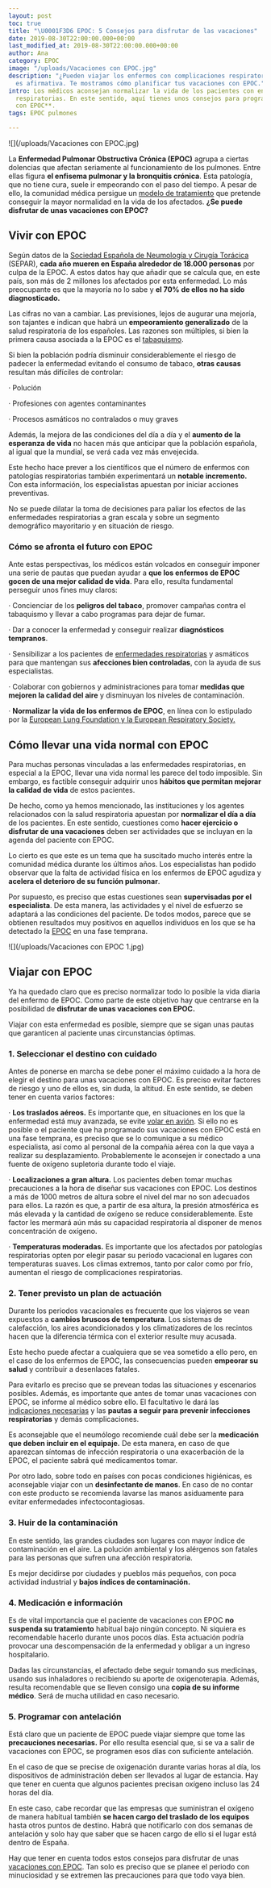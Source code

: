 ```yaml
---
layout: post
toc: true
title: "\U0001F3D6️ EPOC: 5 Consejos para disfrutar de las vacaciones"
date: 2019-08-30T22:00:00.000+00:00
last_modified_at: 2019-08-30T22:00:00.000+00:00
author: Ana
category: EPOC
image: "/uploads/Vacaciones con EPOC.jpg"
description: "¿Pueden viajar los enfermos con complicaciones respiratorias? La respuesta
  es afirmativa. Te mostramos cómo planificar tus vacaciones con EPOC."
intro: Los médicos aconsejan normalizar la vida de los pacientes con enfermedades
  respiratorias. En este sentido, aquí tienes unos consejos para programar tus **vacaciones
  con EPOC**.
tags: EPOC pulmones

---
```

![](/uploads/Vacaciones con EPOC.jpg)

La **Enfermedad Pulmonar Obstructiva Crónica (EPOC)** agrupa a ciertas dolencias que afectan seriamente al funcionamiento de los pulmones. Entre ellas figura **el enfisema pulmonar y la bronquitis crónica**. Esta patología, que no tiene cura, suele ir empeorando con el paso del tiempo. A pesar de ello, la comunidad médica persigue un [modelo de tratamiento](https://issuu.com/separ/docs/guia_gesepoc_2017) que pretende conseguir la mayor normalidad en la vida de los afectados. **¿Se puede disfrutar de unas vacaciones con EPOC?**

## Vivir con EPOC

Según datos de la [Sociedad Española de Neumología y Cirugía Torácica](https://www.separ.es/?q=node/627) (SEPAR), **cada año mueren en España alrededor de 18.000 personas** por culpa de la EPOC. A estos datos hay que añadir que se calcula que, en este país, son más de 2 millones los afectados por esta enfermedad. Lo más preocupante es que la mayoría no lo sabe y **el 70% de ellos no ha sido diagnosticado.**

Las cifras no van a cambiar. Las previsiones, lejos de augurar una mejoría, son tajantes e indican que habrá un **empeoramiento generalizado** de la salud respiratoria de los españoles. Las razones son múltiples, si bien la primera causa asociada a la EPOC es el [tabaquismo](https://www.kernpharma.com/es/blog/epoc-la-enfermedad-del-fumador).

Si bien la población podría disminuir considerablemente el riesgo de padecer la enfermedad evitando el consumo de tabaco, **otras causas** resultan más difíciles de controlar:

· Polución

· Profesiones con agentes contaminantes

· Procesos asmáticos no contralados o muy graves

Además, la mejora de las condiciones del día a día y el **aumento de la esperanza de vida** no hacen más que anticipar que la población española, al igual que la mundial, se verá cada vez más envejecida.

Este hecho hace prever a los científicos que el número de enfermos con patologías respiratorias también experimentará un **notable incremento.** Con esta información, los especialistas apuestan por iniciar acciones preventivas.

No se puede dilatar la toma de decisiones para paliar los efectos de las enfermedades respiratorias a gran escala y sobre un segmento demográfico mayoritario y en situación de riesgo.

### Cómo se afronta el futuro con EPOC

Ante estas perspectivas, los médicos están volcados en conseguir imponer una serie de pautas que puedan ayudar a **que los enfermos de EPOC gocen de una mejor calidad de vida**. Para ello, resulta fundamental perseguir unos fines muy claros:

· Concienciar de los **peligros del tabaco**, promover campañas contra el tabaquismo y llevar a cabo programas para dejar de fumar.

· Dar a conocer la enfermedad y conseguir realizar **diagnósticos tempranos**.

· Sensibilizar a los pacientes de [enfermedades respiratorias](https://zenseiapp.com/salud%20respiratoria/zensei-app-enfermedades-respiratorias/) y asmáticos para que mantengan sus **afecciones bien controladas**, con la ayuda de sus especialistas.

· Colaborar con gobiernos y administraciones para tomar **medidas que mejoren la calidad del aire** y disminuyan los niveles de contaminación.

· **Normalizar la vida de los enfermos de EPOC**, en línea con lo estipulado por la [European Lung Foundation y la European Respiratory Society.](https://www.europeanlung.org/assets/files/es/publications/well-with-copd-es.pdf)

## Cómo llevar una vida normal con EPOC

Para muchas personas vinculadas a las enfermedades respiratorias, en especial a la EPOC, llevar una vida normal les parece del todo imposible. Sin embargo, es factible conseguir adquirir unos **hábitos que permitan mejorar la calidad de vida** de estos pacientes.

De hecho, como ya hemos mencionado, las instituciones y los agentes relacionados con la salud respiratoria apuestan por **normalizar el día a día** de los pacientes. En este sentido, cuestiones como **hacer ejercicio o disfrutar de una vacaciones** deben ser actividades que se incluyan en la agenda del paciente con EPOC.

Lo cierto es que este es un tema que ha suscitado mucho interés entre la comunidad médica durante los últimos años. Los especialistas han podido observar que la falta de actividad física en los enfermos de EPOC agudiza y **acelera el deterioro de su función pulmonar**.

Por supuesto, es preciso que estas cuestiones sean **supervisadas por el especialista**. De esta manera, las actividades y el nivel de esfuerzo se adaptará a las condiciones del paciente. De todos modos, parece que se obtienen resultados muy positivos en aquellos individuos en los que se ha detectado la [EPOC](https://www.infobae.com/salud/2016/11/15/claves-para-entender-la-epoc-una-enfermedad-que-avanza-en-silencio/) en una fase temprana.

![](/uploads/Vacaciones con EPOC 1.jpg)

## Viajar con EPOC

Ya ha quedado claro que es preciso normalizar todo lo posible la vida diaria del enfermo de EPOC. Como parte de este objetivo hay que centrarse en la posibilidad de **disfrutar de unas vacaciones con EPOC.**

Viajar con esta enfermedad es posible, siempre que se sigan unas pautas que garanticen al paciente unas circunstancias óptimas.

### 1. Seleccionar el destino con cuidado

Antes de ponerse en marcha se debe poner el máximo cuidado a la hora de elegir el destino para unas vacaciones con EPOC. Es preciso evitar factores de riesgo y uno de ellos es, sin duda, la altitud. En este sentido, se deben tener en cuenta varios factores:

· **Los traslados aéreos.** Es importante que, en situaciones en los que la enfermedad está muy avanzada, se evite [volar en avión](https://www.in-pacient.es/question/puedo-viajar-en-avion-con-epoc/). Si ello no es posible o el paciente que ha programado sus vacaciones con EPOC está en una fase temprana, es preciso que se lo comunique a su médico especialista, así como al personal de la compañía aérea con la que vaya a realizar su desplazamiento. Probablemente le aconsejen ir conectado a una fuente de oxígeno supletoria durante todo el viaje.

· **Localizaciones a gran altura.** Los pacientes deben tomar muchas precauciones a la hora de diseñar sus vacaciones con EPOC. Los destinos a más de 1000 metros de altura sobre el nivel del mar no son adecuados para ellos. La razón es que, a partir de esa altura, la presión atmosférica es más elevada y la cantidad de oxígeno se reduce considerablemente. Este factor les mermará aún más su capacidad respiratoria al disponer de menos concentración de oxígeno.

· **Temperaturas moderadas.** Es importante que los afectados por patologías respiratorias opten por elegir pasar su periodo vacacional en lugares con temperaturas suaves. Los climas extremos, tanto por calor como por frío, aumentan el riesgo de complicaciones respiratorias.

### 2. Tener previsto un plan de actuación

Durante los periodos vacacionales es frecuente que los viajeros se vean expuestos a **cambios bruscos de temperatura**. Los sistemas de calefacción, los aires acondicionados y los climatizadores de los recintos hacen que la diferencia térmica con el exterior resulte muy acusada.

Este hecho puede afectar a cualquiera que se vea sometido a ello pero, en el caso de los enfermos de EPOC, las consecuencias pueden **empeorar su salud** y contribuir a desenlaces fatales.

Para evitarlo es preciso que se prevean todas las situaciones y escenarios posibles. Además, es importante que antes de tomar unas vacaciones con EPOC, se informe al médico sobre ello. El facultativo le dará las [indicaciones necesarias](https://www.hgc.es/es/pacientes-visitantes/consejos-salud/respiratorio/epoc) y las **pautas a seguir para prevenir infecciones respiratorias** y demás complicaciones.

Es aconsejable que el neumólogo recomiende cuál debe ser la **medicación que deben incluir en el equipaje.** De esta manera, en caso de que aparezcan síntomas de infección respiratoria o una exacerbación de la EPOC, el paciente sabrá qué medicamentos tomar.

Por otro lado, sobre todo en países con pocas condiciones higiénicas, es aconsejable viajar con un **desinfectante de manos**. En caso de no contar con este producto se recomienda lavarse las manos asiduamente para evitar enfermedades infectocontagiosas.

### 3. Huir de la contaminación

En este sentido, las grandes ciudades son lugares con mayor índice de contaminación en el aire. La polución ambiental y los alérgenos son fatales para las personas que sufren una afección respiratoria.

Es mejor decidirse por ciudades y pueblos más pequeños, con poca actividad industrial y **bajos índices de contaminación.**

### 4. Medicación e información

Es de vital importancia que el paciente de vacaciones con EPOC **no suspenda su tratamiento** habitual bajo ningún concepto. Ni siquiera es recomendable hacerlo durante unos pocos días. Esta actuación podría provocar una descompensación de la enfermedad y obligar a un ingreso hospitalario.

Dadas las circunstancias, el afectado debe seguir tomando sus medicinas, usando sus inhaladores o recibiendo su aporte de oxigenoterapia. Además, resulta recomendable que se lleven consigo una **copia de su informe médico**. Será de mucha utilidad en caso necesario.

### 5. Programar con antelación

Está claro que un paciente de EPOC puede viajar siempre que tome las **precauciones necesarias.** Por ello resulta esencial que, si se va a salir de vacaciones con EPOC, se programen esos días con suficiente antelación.

En el caso de que se precise de oxigenación durante varias horas al día, los dispositivos de administración deben ser llevados al lugar de estancia. Hay que tener en cuenta que algunos pacientes precisan oxígeno incluso las 24 horas del día.

En este caso, cabe recordar que las empresas que suministran el oxígeno de manera habitual también **se hacen cargo del traslado de los equipos** hasta otros puntos de destino. Habrá que notificarlo con dos semanas de antelación y solo hay que saber que se hacen cargo de ello si el lugar está dentro de España.

Hay que tener en cuenta todos estos consejos para disfrutar de unas [vacaciones con EPOC](https://www.eldiario.es/edcreativo/diario-salud/vida-sana/cosas-debes-tener-cuenta-EPOC-vacaciones_0_921108362.html). Tan solo es preciso que se planee el periodo con minuciosidad y se extremen las precauciones para que todo vaya bien.